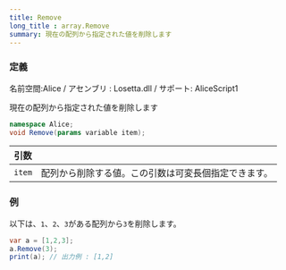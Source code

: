 ```yaml
---
title: Remove
long_title : array.Remove
summary: 現在の配列から指定された値を削除します
---
```

### 定義
名前空間:Alice / アセンブリ : Losetta.dll / サポート: AliceScript1

現在の配列から指定された値を削除します

```cs title="AliceScript"
namespace Alice;
void Remove(params variable item);
```

|引数| |
|-|-|
|`item`|配列から削除する値。この引数は可変長個指定できます。|


### 例
以下は、`1`、`2`、`3`がある配列から`3`を削除します。

```cs title="AliceScript"
var a = [1,2,3];
a.Remove(3);
print(a); // 出力例 : [1,2]
```
